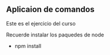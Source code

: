 ## Aplicaion de comandos

Este es el ejercicio del curso

Recuerde instalar los paquedes de node

- npm install